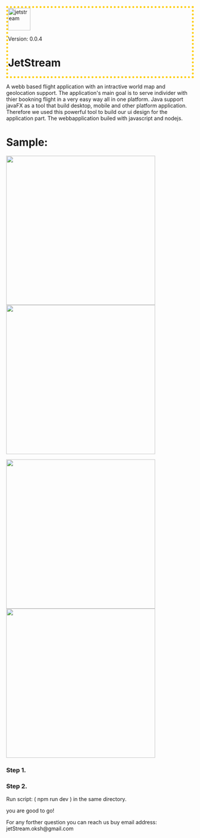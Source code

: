 
<div style="border:5px dotted #ffcc00" class="div">
  <img width="60" alt="jetstream" src="https://user-images.githubusercontent.com/51061202/167385701-460f2213-b037-4f38-bce5-6a361ca32699.png">
 <p>Version: 0.0.4</p>
  <h1>JetStream </h1> 
 
</div>
  
A webb based flight application with an intractive world map and geolocation support.
The application's main goal is to serve individer with thier bookning flight in a very easy way all in one platform.
Java support javaFX as a tool that build desktop, mobile and other platform application. Therefore we used this powerful tool to build our ui design for the application part. The webbapplication builed with javascript and nodejs.

<h1>Sample:</h1>
<p>
    
  <img src="https://user-images.githubusercontent.com/51061202/170588255-1777419f-1204-4176-a66f-53b58c844c77.png" width="400" />
  <img src="https://user-images.githubusercontent.com/51061202/170588692-2b36c48b-6cd4-4a02-894e-3eaaa5211f56.png" width="400" />
</p>

<p>
    
  <img src="https://user-images.githubusercontent.com/51061202/170588823-b257f329-0fcd-4f98-9836-0afc290e845f.png" width="400" />
  <img src="https://user-images.githubusercontent.com/51061202/170588924-53e16ee8-327c-4516-ade7-253539272ca6.png" width="400" />
</p>

<h3>Step 1. </h3>

<h3>Step 2. </h3>
 <p>Run script: ( npm run dev ) in the same directory. </p>

<p> you are good to go! </p>
 
 <p>For any forther question you can reach us buy email address: jetStream.oksh@gmail.com</p>

